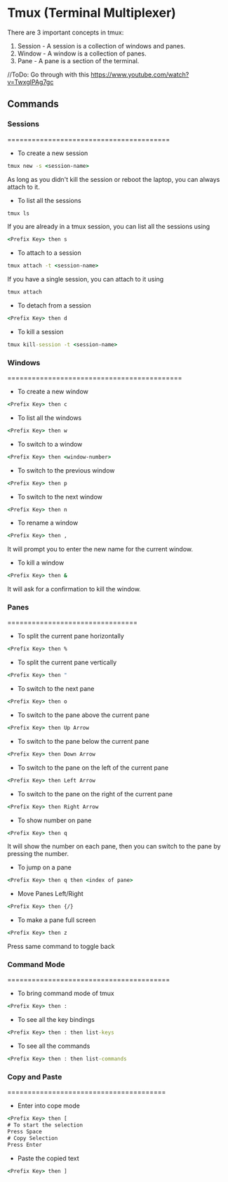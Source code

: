 # Tmux (Terminal Multiplexer)

There are 3 important concepts in tmux:

1. Session - A session is a collection of windows and panes.
2. Window - A window is a collection of panes.
3. Pane - A pane is a section of the terminal.

//ToDo: Go through with this <https://www.youtube.com/watch?v=TwxgIPAg7gc>

## Commands

### Sessions

========================================

- To create a new session

```cmd
tmux new -s <session-name>
```

As long as you didn't kill the session or reboot the laptop, you can always attach to it.

- To list all the sessions

```cmd
tmux ls
```

If you are already in a tmux session, you can list all the sessions using

```cmd
<Prefix Key> then s
```

- To attach to a session

```cmd
tmux attach -t <session-name>
```

If you have a single session, you can attach to it using

```cmd
tmux attach
```

- To detach from a session

```cmd
<Prefix Key> then d
```

- To kill a session

```cmd
tmux kill-session -t <session-name>
```

### Windows

===========================================

- To create a new window

```cmd
<Prefix Key> then c
```

- To list all the windows

```cmd
<Prefix Key> then w
```

- To switch to a window

```cmd
<Prefix Key> then <window-number>
```

- To switch to the previous window

```cmd
<Prefix Key> then p
```

- To switch to the next window

```cmd
<Prefix Key> then n
```

- To rename a window

```cmd
<Prefix Key> then ,
```

It will prompt you to enter the new name for the current window.

- To kill a window

```cmd
<Prefix Key> then &
```

It will ask for a confirmation to kill the window.

### Panes

================================

- To split the current pane horizontally

```cmd
<Prefix Key> then %
```

- To split the current pane vertically

```cmd
<Prefix Key> then "
```

- To switch to the next pane

```cmd
<Prefix Key> then o
```

- To switch to the pane above the current pane

```cmd
<Prefix Key> then Up Arrow
```

- To switch to the pane below the current pane

```cmd
<Prefix Key> then Down Arrow
```

- To switch to the pane on the left of the current pane

```cmd
<Prefix Key> then Left Arrow
```

- To switch to the pane on the right of the current pane

```cmd
<Prefix Key> then Right Arrow
```

- To show number on pane

```cmd
<Prefix Key> then q
```

It will show the number on each pane, then you can switch to the pane by pressing the number.

- To jump on a pane

```cmd
<Prefix Key> then q then <index of pane>
```

- Move Panes Left/Right

```cmd
<Prefix Key> then {/}
```

- To make a pane full screen

```cmd
<Prefix Key> then z
```

Press same command to toggle back

### Command Mode

========================================

- To bring command mode of tmux

```cmd
<Prefix Key> then :
```

- To see all the key bindings

```cmd
<Prefix Key> then : then list-keys
```

- To see all the commands

```cmd
<Prefix Key> then : then list-commands
```

### Copy and Paste

=======================================

- Enter into cope mode

```cmd
<Prefix Key> then [
# To start the selection
Press Space
# Copy Selection
Press Enter
```

- Paste the copied text

```cmd
<Prefix Key> then ]
```

